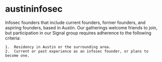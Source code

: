 # austininfosec
Infosec founders that include current founders, former founders, and aspiring founders, based in Austin. Our gatherings welcome friends to join, but participation in our Signal group requires adherence to the following criteria:

	1.	Residency in Austin or the surrounding area.
	2.	Current or past experience as an infosec founder, or plans to become one.

